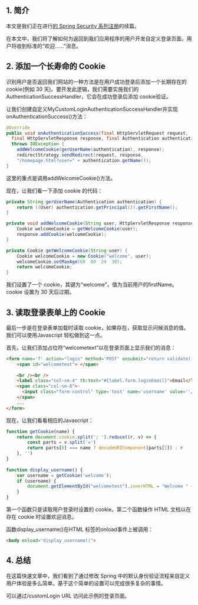 ## 1. 简介

本文是我们正在进行[的 Spring Security 系列注册](https://www.baeldung.com/spring-security-registration)的续篇。

在本文中，我们将了解如何为返回到我们应用程序的用户开发自定义登录页面。用户将收到标准的“欢迎……”消息。

## 2. 添加一个长寿命的 Cookie

识别用户是否返回我们网站的一种方法是在用户成功登录后添加一个长期存在的 cookie(例如 30 天)。要开发此逻辑，我们需要实施我们的AuthenticationSuccessHandler，它会在成功登录后添加 cookie验证。

让我们创建自定义MyCustomLoginAuthenticationSuccessHandler并实现onAuthenticationSuccess()方法：

```java
@Override
public void onAuthenticationSuccess(final HttpServletRequest request,
  final HttpServletResponse response, final Authentication authentication)
  throws IOException {
    addWelcomeCookie(gerUserName(authentication), response);
    redirectStrategy.sendRedirect(request, response,
    "/homepage.html?user=" + authentication.getName());
}
```

这里的重点是调用addWelcomeCookie()方法。

现在，让我们看一下添加 cookie 的代码：

```java
private String gerUserName(Authentication authentication) {
    return ((User) authentication.getPrincipal()).getFirstName();
}

private void addWelcomeCookie(String user, HttpServletResponse response) {
    Cookie welcomeCookie = getWelcomeCookie(user);
    response.addCookie(welcomeCookie);
}

private Cookie getWelcomeCookie(String user) {
    Cookie welcomeCookie = new Cookie("welcome", user);
    welcomeCookie.setMaxAge(60  60  24  30);
    return welcomeCookie;
}
```

我们设置了一个 cookie，其键为“welcome”，值为当前用户的firstName。cookie 设置为 30 天后过期。

## 3. 读取登录表单上的 Cookie

最后一步是在登录表单加载时读取 cookie，如果存在，获取显示问候消息的值。我们可以使用Javascript 轻松做到这一点。

首先，让我们添加占位符“welcometext”以在登录页面上显示我们的消息：

```html
<form name='f' action="login" method='POST' onsubmit="return validate();">
    <span id="welcometext"> </span>
                 
    <br /><br />
    <label class="col-sm-4" th:text="#{label.form.loginEmail}">Email</label>
    <span class="col-sm-8">
      <input class="form-control" type='text' name='username' value=''/>
    </span>
    ...
</form>
```

现在，让我们看看相应的Javascript：

```javascript
function getCookie(name) {
    return document.cookie.split('; ').reduce((r, v) => {
        const parts = v.split('=')
        return parts[0] === name ? decodeURIComponent(parts[1]) : r
    }, '')
}
    
function display_username() {
    var username = getCookie('welcome');
    if (username) {
        document.getElementById("welcometext").innerHTML = "Welcome " + username + "!";
    }
}
```

第一个函数只是读取用户登录时设置的 cookie。第二个函数操作 HTML 文档以在存在 cookie 时设置欢迎消息。

函数display_username()在HTML <body>标签的onload事件上被调用：

```html
<body onload="display_username()">
```

## 4. 总结

在这篇快速文章中，我们看到了通过修改 Spring 中的默认身份验证流程来自定义用户体验是多么简单。基于这个简单的设置可以完成很多复杂的事情。

可以通过/customLogin URL 访问此示例的登录页面。